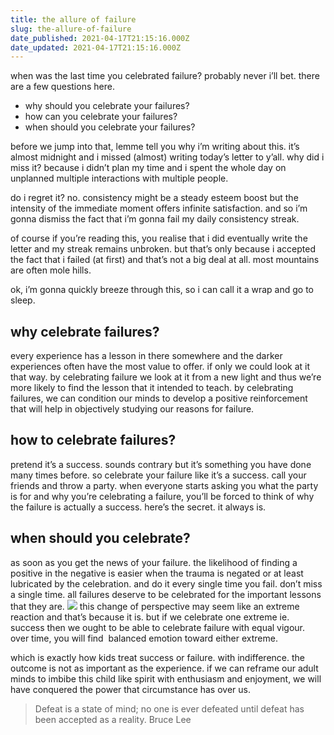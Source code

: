 ```yaml
---
title: the allure of failure
slug: the-allure-of-failure
date_published: 2021-04-17T21:15:16.000Z
date_updated: 2021-04-17T21:15:16.000Z
---
```


when was the last time you celebrated failure? probably never i’ll bet. there are a few questions here.

- why should you celebrate your failures?
- how can you celebrate your failures?
- when should you celebrate your failures?

before we jump into that, lemme tell you why i’m writing about this. it’s almost midnight and i missed (almost) writing today’s letter to y’all. why did i miss it? because i didn’t plan my time and i spent the whole day on unplanned multiple interactions with multiple people.

do i regret it? no. consistency might be a steady esteem boost but the intensity of the immediate moment offers infinite satisfaction. and so i’m gonna dismiss the fact that i’m gonna fail my daily consistency streak.

of course if you’re reading this, you realise that i did eventually write the letter and my streak remains unbroken. but that’s only because i accepted the fact that i failed (at first) and that’s not a big deal at all. most mountains are often mole hills.

ok, i’m gonna quickly breeze through this, so i can call it a wrap and go to sleep.

## why celebrate failures?

every experience has a lesson in there somewhere and the darker experiences often have the most value to offer. if only we could look at it that way. by celebrating failure we look at it from a new light and thus we’re more likely to find the lesson that it intended to teach. by celebrating failures, we can condition our minds to develop a positive reinforcement that will help in objectively studying our reasons for failure.

## how to celebrate failures?

pretend it’s a success. sounds contrary but it’s something you have done many times before. so celebrate your failure like it’s a success. call your friends and throw a party. when everyone starts asking you what the party is for and why you’re celebrating a failure, you’ll be forced to think of why the failure is actually a success. here’s the secret. it always is.

## when should you celebrate?

as soon as you get the news of your failure. the likelihood of finding a positive in the negative is easier when the trauma is negated or at least lubricated by the celebration. and do it every single time you fail. don’t miss a single time. all failures deserve to be celebrated for the important lessons that they are.
![](https://images.unsplash.com/photo-1521336993297-77c615af0169?crop=entropy&amp;cs=tinysrgb&amp;fit=max&amp;fm=jpg&amp;ixid=MnwxNDIyNzR8MHwxfHNlYXJjaHwyNHx8c3RyYW5nZXxlbnwwfHx8fDE2MTg2OTMzMTU&amp;ixlib=rb-1.2.1&amp;q=80&amp;w=1080)
this change of perspective may seem like an extreme reaction and that’s because it is. but if we celebrate one extreme ie. success then we ought to be able to celebrate failure with equal vigour. over time, you will find  balanced emotion toward either extreme.

which is exactly how kids treat success or failure. with indifference. the outcome is not as important as the experience. if we can reframe our adult minds to imbibe this child like spirit with enthusiasm and enjoyment, we will have conquered the power that circumstance has over us.

> Defeat is a state of mind; no one is ever defeated until defeat has been accepted as a reality. Bruce Lee

